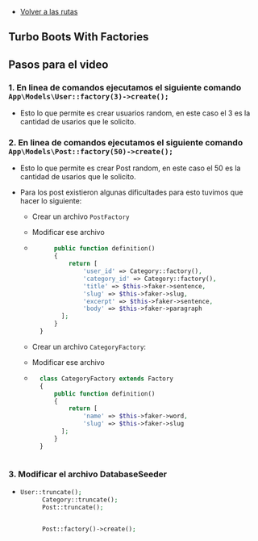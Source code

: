 - [Volver a las rutas](/Readme.md)

## Turbo Boots With Factories

## Pasos para el video

### 1. En linea de comandos ejecutamos el siguiente comando  `App\Models\User::factory(3)->create();`

- Esto lo que permite es crear usuarios random, en este caso el 3 es la cantidad de usarios que le solicito.

### 2.  En linea de comandos ejecutamos el siguiente comando  `App\Models\Post::factory(50)->create();`

- Esto lo que permite es crear Post random, en este caso el 50 es la cantidad de usarios que le solicito.

- Para los post existieron algunas dificultades para esto tuvimos que hacer  lo siguiente: 
 
    - Crear un archivo  `PostFactory`
    - Modificar ese archivo 
    - ```php
            public function definition()
            {
                return [
                    'user_id' => Category::factory(),
                    'category_id' => Category::factory(),
                    'title' => $this->faker->sentence,
                    'slug' => $this->faker->slug,
                    'excerpt' => $this->faker->sentence,
                    'body' => $this->faker->paragraph
              ];
            }
        }
        ```

    - Crear un archivo  `CategoryFactory`: 
    - Modificar ese archivo 
    - ```php
        class CategoryFactory extends Factory
        {
            public function definition()
            {
                return [
                    'name' => $this->faker->word,
                    'slug' => $this->faker->slug
              ];
            }
        }
    ```

### 3. **Modificar el archivo DatabaseSeeder**

- ```php
  User::truncate();
        Category::truncate();
        Post::truncate();


        Post::factory()->create(); 
```
